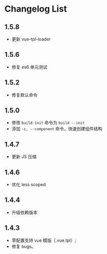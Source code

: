 # Changelog List
## 1.5.8
- 更新 vue-tpl-loader

## 1.5.6
- 修复 es6 单元测试

## 1.5.2
- 修复默认命令

## 1.5.0
- 修改 `build-init` 命令为 `build --init`
- 添加 `-c, --component` 命令，快速创建组件结构

## 1.4.7
- 更新 JS 压缩

## 1.4.6
- 优化 less scoped

## 1.4.4
- 升级依赖版本

## 1.4.3
- 零配置支持 vue 模版（.vue.tpl）;
- 修复 bugs。
